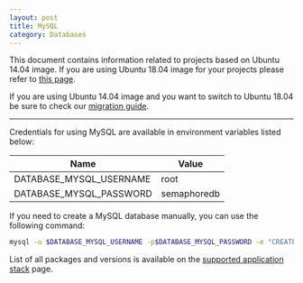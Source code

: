 ```yaml
---
layout: post
title: MySQL
category: Databases
---
```


This document contains information related to projects based on Ubuntu 14.04 image. 
If you are using Ubuntu 18.04 image for your projects please refer to [this page](https://semaphoreci.com/docs/ubuntu-1804.html). 

If you are using Ubuntu 14.04 image and you want to switch to Ubuntu 18.04 be sure to check our [migration guide](https://semaphoreci.com/docs/ubuntu-1804.html#how-to-use-new-platform).
___

Credentials for using MySQL are available in environment variables listed below:

<table class="table table-striped table-bordered">
  <thead>
    <tr>
      <th>Name</th>
      <th>Value</th>
    </tr>
  </thead>
  <tbody>
    <tr>
      <td>DATABASE_MYSQL_USERNAME</td>
      <td>root</td>
    </tr>
    <tr>
      <td>DATABASE_MYSQL_PASSWORD</td>
      <td>semaphoredb</td>
    </tr>
  </tbody>
</table>

If you need to create a MySQL database manually, you can use the following
command:

```bash
mysql -u $DATABASE_MYSQL_USERNAME -p$DATABASE_MYSQL_PASSWORD -e "CREATE DATABASE IF NOT EXISTS test_db;"
```

List of all packages and versions is available on the [supported application stack](/docs/supported-stack.html) page.
